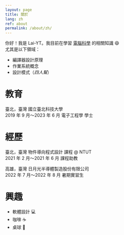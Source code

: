 ```yaml
---
layout: page
title: 關於
lang: zh
ref: about
permalink: /about/zh/
---
```


你好！我是 Lai-YT。我目前在學習 [電腦科學](https://zh.m.wikipedia.org/zh-tw/%E8%AE%A1%E7%AE%97%E6%9C%BA%E7%A7%91%E5%AD%A6) 的相關知識 :smile: \
尤其是以下領域：

- 編譯器設計原理
- 作業系統概念
- 設計模式（*四人幫*）

# 教育

<span class="period-loc">臺北，臺灣</span>
國立臺北科技大學
<br>
<span class="period-loc">2019 年 9 月～2023 年 6 月</span>
電子工程學 學士

# 經歷

<span class="period-loc">臺北，臺灣</span>
物件導向程式設計 課程 @ NTUT
<br>
<span class="period-loc">2021 年 2 月～2021 年 6 月</span>
課程助教

<span class="period-loc">高雄，臺灣</span>
日月光半導體製造股份有限公司
<br>
<span class="period-loc">2022 年 7 月～2022 年 8 月</span>
暑期實習生

# 興趣

- 軟體設計 :computer:
- 咖啡 :coffee:
- 桌球 :ping_pong:
